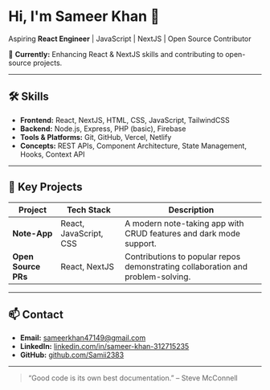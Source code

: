 # Hi, I'm Sameer Khan 👋
Aspiring **React Engineer** | JavaScript | NextJS | Open Source Contributor  

🚀 **Currently:** Enhancing React & NextJS skills and contributing to open-source projects.  

---

## 🛠 Skills
- **Frontend:** React, NextJS, HTML, CSS, JavaScript, TailwindCSS  
- **Backend:** Node.js, Express, PHP (basic), Firebase  
- **Tools & Platforms:** Git, GitHub, Vercel, Netlify  
- **Concepts:** REST APIs, Component Architecture, State Management, Hooks, Context API

---

## 📂 Key Projects

| Project | Tech Stack | Description | 
|---------|------------|-------------|
| **Note-App** | React, JavaScript, CSS | A modern note-taking app with CRUD features and dark mode support. | 
| **Open Source PRs** | React, NextJS | Contributions to popular repos demonstrating collaboration and problem-solving. |

---

## 📫 Contact
- **Email:** sameerkhan47149@gmail.com  
- **LinkedIn:** [linkedin.com/in/sameer-khan-312715235](https://www.linkedin.com/in/sameer-khan-312715235)  
- **GitHub:** [github.com/Samii2383](https://github.com/Samii2383)

---

> “Good code is its own best documentation.” – Steve McConnell
